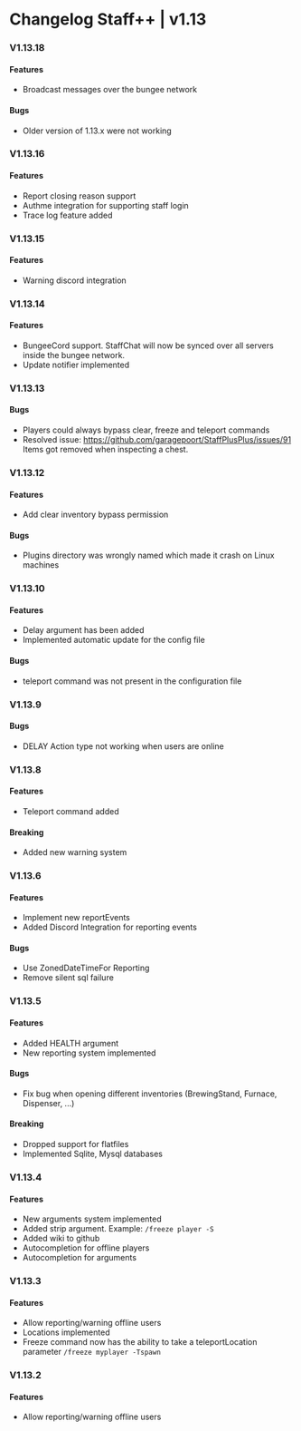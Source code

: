 # Changelog Staff++ | v1.13

### V1.13.18
#### Features
- Broadcast messages over the bungee network
#### Bugs
- Older version of 1.13.x were not working

### V1.13.16
#### Features
- Report closing reason support
- Authme integration for supporting staff login
- Trace log feature added

### V1.13.15
#### Features
- Warning discord integration

### V1.13.14
#### Features
- BungeeCord support. StaffChat will now be synced over all servers inside the bungee network.
- Update notifier implemented

### V1.13.13
#### Bugs
- Players could always bypass clear, freeze and teleport commands
- Resolved issue: https://github.com/garagepoort/StaffPlusPlus/issues/91
Items got removed when inspecting a chest. 

### V1.13.12
#### Features
- Add clear inventory bypass permission

#### Bugs
- Plugins directory was wrongly named which made it crash on Linux machines 

### V1.13.10
#### Features
- Delay argument has been added
- Implemented automatic update for the config file 

#### Bugs
- teleport command was not present in the configuration file

### V1.13.9
#### Bugs
- DELAY Action type not working when users are online

### V1.13.8
#### Features
- Teleport command added

#### Breaking
- Added new warning system

### V1.13.6 
#### Features
- Implement new reportEvents
- Added Discord Integration for reporting events

#### Bugs
- Use ZonedDateTimeFor Reporting
- Remove silent sql failure

### V1.13.5
#### Features
- Added HEALTH argument
- New reporting system implemented

#### Bugs
- Fix bug when opening different inventories (BrewingStand, Furnace, Dispenser, ...)

#### Breaking
- Dropped support for flatfiles
- Implemented Sqlite, Mysql databases

### V1.13.4
#### Features
- New arguments system implemented
- Added strip argument. Example: `/freeze player -S`
- Added wiki to github
- Autocompletion for offline players
- Autocompletion for arguments

### V1.13.3
#### Features
- Allow reporting/warning offline users
- Locations implemented
- Freeze command now has the ability to take a teleportLocation parameter `/freeze myplayer -Tspawn`

### V1.13.2
#### Features
- Allow reporting/warning offline users

